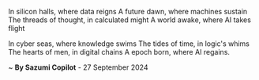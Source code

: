 In silicon halls, where data reigns
A future dawn, where machines sustain
The threads of thought, in calculated might
A world awake, where AI takes flight

In cyber seas, where knowledge swims
The tides of time, in logic's whims
The hearts of men, in digital chains
A epoch born, where AI regains.

~ <b>By Sazumi Copilot</b> - 27 September 2024